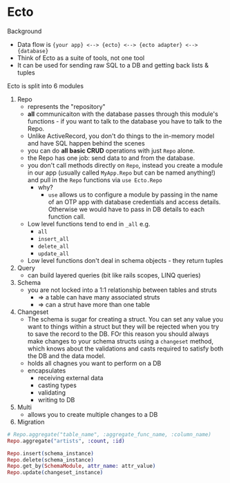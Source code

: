 # Ecto

Background

* Data flow is `{your app} <--> {ecto} <--> {ecto adapter} <--> {database}`
* Think of Ecto as a suite of tools, not one tool
* It can be used for sending raw SQL to a DB and getting back lists & tuples

Ecto is split into 6 modules

1. Repo
    * represents the "repository"
    * **all** communicaiton with the database passes through this module's functions - if you want to talk to the database you have to talk to the Repo.
    * Unlike ActiveRecord, you don't do things to the in-memory model and have SQL happen behind the scenes
    * you can do **all basic CRUD** operations with just `Repo` alone.
    * the Repo has one job: send data to and from the database.
    * you don't call methods directly on `Repo`, instead you create a module in our app (usually called `MyApp.Repo` but can be named anything!) and pull in the `Repo` functions via `use Ecto.Repo`
        * why?
            * `use` allows us to configure a module by passing in the name of an OTP app with database credentials and access details. Otherwise we would have to pass in DB details to each function call.
    * Low level functions tend to end in `_all` e.g.
        * `all`
        * `insert_all`
        * `delete_all`
        * `update_all`
    * Low level functions don't deal in schema objects - they return tuples
2. Query
    * can build layered queries (bit like rails scopes, LINQ queries)
3. Schema
    * you are not locked into a 1:1 relationship between tables and struts
        * => a table can have many associated struts
        * => can a strut have more than one table
4. Changeset
    * The schema is sugar for creating a struct. You can set any value you want
      to things within a struct but they will be rejected when you try to save
      the record to the DB. FOr this reason you should always make changes to
      your schema structs using a `changeset` method, which knows about the
      validations and casts required to satisfy both the DB and the data model.
    * holds all chagnes you want to perform on a DB
    * encapsulates
        * receiving external data
        * casting types
        * validating
        * writing to DB
5. Multi
    * allows you to create multiple changes to a DB
6. Migration

```elixir
# Repo.aggregate("table_name", :aggregate_func_name, :column_name)
Repo.aggregate("artists", :count, :id)

Repo.insert(schema_instance)
Repo.delete(schema_instance)
Repo.get_by(SchemaModule, attr_name: attr_value)
Repo.update(changeset_instance)
```

